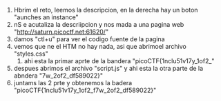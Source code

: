 1. Hbrim el reto, leemos la descripcion, en la derecha hay un boton "aunches an instance"
2. nS e acutaliza la descriipcion y nos mada a una pagina web "http://saturn.picoctf.net:61620/"
3. damos "ctl+u" para ver el codigo fuente de la pagina
4. vemos que ne el HTM no hay nada, asi que abrimoel archivo "styles.css"
	1. ahi esta la primar aprte de la bandera "picoCTF{1nclu51v17y_1of2_"
5. despues abrimos el archivo "script.js" y ahi esta la otra parte de la abndera "7w_2of2_df589022}"
6. juntams las 2 prte y obtenemos la badera "picoCTF{1nclu51v17y_1of2_f7w_2of2_df589022}"